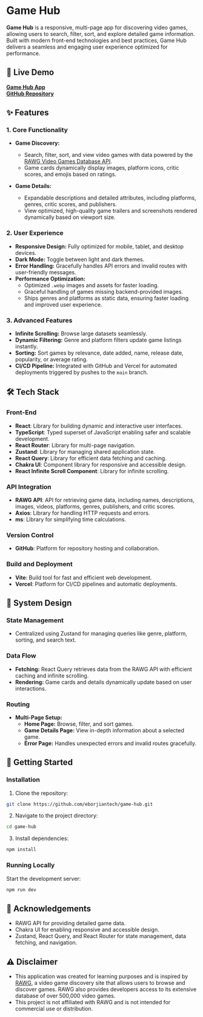 # Game Hub

**Game Hub** is a responsive, multi-page app for discovering video games, allowing users to search, filter, sort, and explore detailed game information. Built with modern front-end technologies and best practices, Game Hub delivers a seamless and engaging user experience optimized for performance.

## 🚀 Live Demo

[**Game Hub App**](https://game-hub-eb.com)  
[**GitHub Repository**](https://github.com/eborjiantech/game-hub)

## ✨ Features

### **1. Core Functionality**

- **Game Discovery:**

  - Search, filter, sort, and view video games with data powered by the [RAWG Video Games Database API](https://rawg.io/apidocs).
  - Game cards dynamically display images, platform icons, critic scores, and emojis based on ratings.

- **Game Details:**
  - Expandable descriptions and detailed attributes, including platforms, genres, critic scores, and publishers.
  - View optimized, high-quality game trailers and screenshots rendered dynamically based on viewport size.

### **2. User Experience**

- **Responsive Design:** Fully optimized for mobile, tablet, and desktop devices.
- **Dark Mode:** Toggle between light and dark themes.
- **Error Handling:** Gracefully handles API errors and invalid routes with user-friendly messages.
- **Performance Optimization:**
  - Optimized `.webp` images and assets for faster loading.
  - Graceful handling of games missing backend-provided images.
  - Ships genres and platforms as static data, ensuring faster loading and improved user experience.

### **3. Advanced Features**

- **Infinite Scrolling:** Browse large datasets seamlessly.
- **Dynamic Filtering:** Genre and platform filters update game listings instantly.
- **Sorting:** Sort games by relevance, date added, name, release date, popularity, or average rating.
- **CI/CD Pipeline:** Integrated with GitHub and Vercel for automated deployments triggered by pushes to the `main` branch.

## 🛠️ Tech Stack

### **Front-End**

- **React**: Library for building dynamic and interactive user interfaces.
- **TypeScript**: Typed superset of JavaScript enabling safer and scalable development.
- **React Router**: Library for multi-page navigation.
- **Zustand**: Library for managing shared application state.
- **React Query**: Library for efficient data fetching and caching.
- **Chakra UI**: Component library for responsive and accessible design.
- **React Infinite Scroll Component**: Library for infinite scrolling.

### **API Integration**

- **RAWG API**: API for retrieving game data, including names, descriptions, images, videos, platforms, genres, publishers, and critic scores.
- **Axios**: Library for handling HTTP requests and errors.
- **ms**: Library for simplifying time calculations.

### **Version Control**

- **GitHub**: Platform for repository hosting and collaboration.

### **Build and Deployment**

- **Vite**: Build tool for fast and efficient web development.
- **Vercel**: Platform for CI/CD pipelines and automatic deployments.

## 🧩 System Design

### **State Management**

- Centralized using Zustand for managing queries like genre, platform, sorting, and search text.

### **Data Flow**

- **Fetching:** React Query retrieves data from the RAWG API with efficient caching and infinite scrolling.
- **Rendering:** Game cards and details dynamically update based on user interactions.

### **Routing**

- **Multi-Page Setup:**
  - **Home Page:** Browse, filter, and sort games.
  - **Game Details Page:** View in-depth information about a selected game.
  - **Error Page:** Handles unexpected errors and invalid routes gracefully.

## 🚦 Getting Started

### **Installation**

1. Clone the repository:

```bash
git clone https://github.com/eborjiantech/game-hub.git
```

2. Navigate to the project directory:

```bash
cd game-hub
```

3. Install dependencies:

```bash
npm install
```

### **Running Locally**

Start the development server:

```bash
npm run dev
```

## 🌟 Acknowledgements

- RAWG API for providing detailed game data.
- Chakra UI for enabling responsive and accessible design.
- Zustand, React Query, and React Router for state management, data fetching, and navigation.

## ⚠️ Disclaimer

- This application was created for learning purposes and is inspired by [RAWG](https://rawg.io), a video game discovery site that allows users to browse and discover games. RAWG also provides developers access to its extensive database of over 500,000 video games.
- This project is not affiliated with RAWG and is not intended for commercial use or distribution.
